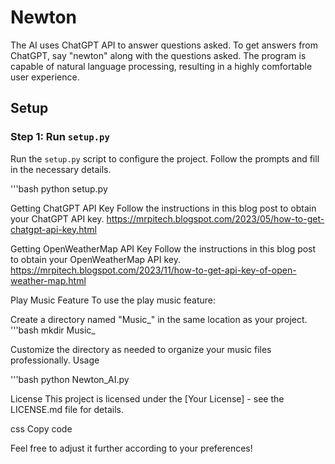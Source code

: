 # Newton

The AI uses ChatGPT API to answer questions asked. To get answers from ChatGPT, say "newton" along with the questions asked. The program is capable of natural language processing, resulting in a highly comfortable user experience.

## Setup

### Step 1: Run `setup.py`

Run the `setup.py` script to configure the project. Follow the prompts and fill in the necessary details.


'''bash
python setup.py


Getting ChatGPT API Key
Follow the instructions in this blog post to obtain your ChatGPT API key.
https://mrpitech.blogspot.com/2023/05/how-to-get-chatgpt-api-key.html

Getting OpenWeatherMap API Key
Follow the instructions in this blog post to obtain your OpenWeatherMap API key.
https://mrpitech.blogspot.com/2023/11/how-to-get-api-key-of-open-weather-map.html

Play Music Feature
To use the play music feature:

Create a directory named "Music_" in the same location as your project.
'''bash
mkdir Music_

Customize the directory as needed to organize your music files professionally.
Usage

'''bash
python Newton_AI.py

License
This project is licensed under the [Your License] - see the LICENSE.md file for details.

css
Copy code

Feel free to adjust it further according to your preferences!
